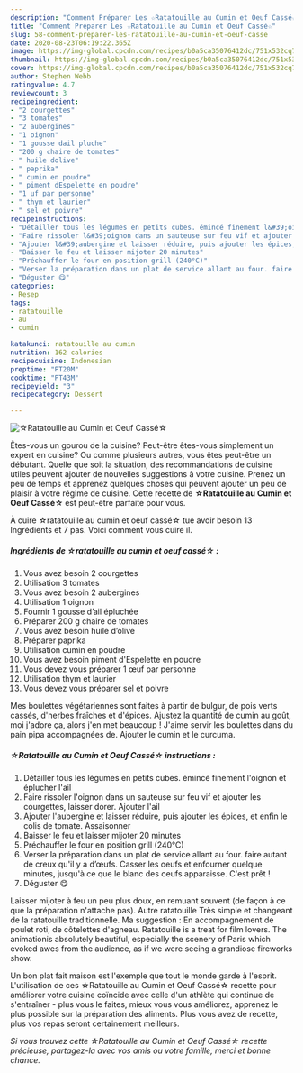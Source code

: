 ```yaml
---
description: "Comment Préparer Les ☆Ratatouille au Cumin et Oeuf Cassé☆"
title: "Comment Préparer Les ☆Ratatouille au Cumin et Oeuf Cassé☆"
slug: 58-comment-preparer-les-ratatouille-au-cumin-et-oeuf-casse
date: 2020-08-23T06:19:22.365Z
image: https://img-global.cpcdn.com/recipes/b0a5ca35076412dc/751x532cq70/☆ratatouille-au-cumin-et-oeuf-casse☆-photo-principale-de-la-recette.jpg
thumbnail: https://img-global.cpcdn.com/recipes/b0a5ca35076412dc/751x532cq70/☆ratatouille-au-cumin-et-oeuf-casse☆-photo-principale-de-la-recette.jpg
cover: https://img-global.cpcdn.com/recipes/b0a5ca35076412dc/751x532cq70/☆ratatouille-au-cumin-et-oeuf-casse☆-photo-principale-de-la-recette.jpg
author: Stephen Webb
ratingvalue: 4.7
reviewcount: 3
recipeingredient:
- "2 courgettes"
- "3 tomates"
- "2 aubergines"
- "1 oignon"
- "1 gousse dail pluche"
- "200 g chaire de tomates"
- " huile dolive"
- " paprika"
- " cumin en poudre"
- " piment dEspelette en poudre"
- "1 uf par personne"
- " thym et laurier"
- " sel et poivre"
recipeinstructions:
- "Détailler tous les légumes en petits cubes. émincé finement l&#39;oignon et éplucher l&#39;ail"
- "Faire rissoler l&#39;oignon dans un sauteuse sur feu vif et ajouter les courgettes, laisser dorer. Ajouter l&#39;ail"
- "Ajouter l&#39;aubergine et laisser réduire, puis ajouter les épices, et enfin le colis de tomate. Assaisonner"
- "Baisser le feu et laisser mijoter 20 minutes"
- "Préchauffer le four en position grill (240°C)"
- "Verser la préparation dans un plat de service allant au four. faire autant de creux qu&#39;il y a d’œufs. Casser les oeufs et enfourner quelque minutes, jusqu&#39;à ce que le blanc des oeufs apparaisse. C&#39;est prêt !"
- "Déguster 😋"
categories:
- Resep
tags:
- ratatouille
- au
- cumin

katakunci: ratatouille au cumin 
nutrition: 162 calories
recipecuisine: Indonesian
preptime: "PT20M"
cooktime: "PT43M"
recipeyield: "3"
recipecategory: Dessert

---
```



![☆Ratatouille au Cumin et Oeuf Cassé☆](https://img-global.cpcdn.com/recipes/b0a5ca35076412dc/751x532cq70/☆ratatouille-au-cumin-et-oeuf-casse☆-photo-principale-de-la-recette.jpg)

Êtes-vous un gourou de la cuisine? Peut-être êtes-vous simplement un expert en cuisine? Ou comme plusieurs autres, vous êtes peut-être un débutant. Quelle que soit la situation, des recommandations de cuisine utiles peuvent ajouter de nouvelles suggestions à votre cuisine. Prenez un peu de temps et apprenez quelques choses qui peuvent ajouter un peu de plaisir à votre régime de cuisine. Cette recette de <strong> ☆Ratatouille au Cumin et Oeuf Cassé☆ </strong> est peut-être parfaite pour vous.

<!--inarticleads1-->

À cuire ☆ratatouille au cumin et oeuf cassé☆ tue avoir besoin 13 Ingrédients et 7 pas. Voici comment vous cuire il.

##### Ingrédients de ☆ratatouille au cumin et oeuf cassé☆ :

1. Vous avez besoin 2 courgettes
1. Utilisation 3 tomates
1. Vous avez besoin 2 aubergines
1. Utilisation 1 oignon
1. Fournir 1 gousse d’ail épluchée
1. Préparer 200 g chaire de tomates
1. Vous avez besoin  huile d’olive
1. Préparer  paprika
1. Utilisation  cumin en poudre
1. Vous avez besoin  piment d&#39;Espelette en poudre
1. Vous devez vous préparer 1 œuf par personne
1. Utilisation  thym et laurier
1. Vous devez vous préparer  sel et poivre


Mes boulettes végétariennes sont faites à partir de bulgur, de pois verts cassés, d&#39;herbes fraîches et d&#39;épices. Ajustez la quantité de cumin au goût, moi j&#39;adore ça, alors j&#39;en met beaucoup ! J&#39;aime servir les boulettes dans du pain pipa accompagnées de. Ajouter le cumin et le curcuma. 

<!--inarticleads2-->

##### ☆Ratatouille au Cumin et Oeuf Cassé☆ instructions :

1. Détailler tous les légumes en petits cubes. émincé finement l&#39;oignon et éplucher l&#39;ail
1. Faire rissoler l&#39;oignon dans un sauteuse sur feu vif et ajouter les courgettes, laisser dorer. Ajouter l&#39;ail
1. Ajouter l&#39;aubergine et laisser réduire, puis ajouter les épices, et enfin le colis de tomate. Assaisonner
1. Baisser le feu et laisser mijoter 20 minutes
1. Préchauffer le four en position grill (240°C)
1. Verser la préparation dans un plat de service allant au four. faire autant de creux qu&#39;il y a d’œufs. Casser les oeufs et enfourner quelque minutes, jusqu&#39;à ce que le blanc des oeufs apparaisse. C&#39;est prêt !
1. Déguster 😋


Laisser mijoter à feu un peu plus doux, en remuant souvent (de façon à ce que la préparation n&#39;attache pas). Autre ratatouille Très simple et changeant de la ratatouille traditionnelle. Ma suggestion : En accompagnement de poulet roti, de côtelettes d&#39;agneau. Ratatouille is a treat for film lovers. The animationis absolutely beautiful, especially the scenery of Paris which evoked awes from the audience, as if we were seeing a grandiose fireworks show. 

<!--inarticleads1-->

<p>
Un bon plat fait maison est l'exemple que tout le monde garde à l'esprit. L'utilisation de ces ☆Ratatouille au Cumin et Oeuf Cassé☆ recette pour améliorer votre cuisine coïncide avec celle d'un athlète qui continue de s'entraîner - plus vous le faites, mieux vous vous améliorez, apprenez le plus possible sur la préparation des aliments. Plus vous avez de recette, plus vos repas seront certainement meilleurs.
</p>

<p>
<i>Si vous trouvez cette ☆Ratatouille au Cumin et Oeuf Cassé☆ recette précieuse, partagez-la avec vos amis ou votre famille, merci et bonne chance.</i>
</p>
